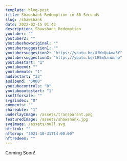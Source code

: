 ```yaml
---
template: blog-post
title: Shawshank Redemption in 60 Seconds
slug: /shawshank
date: 2022-02-15 01:43
description: Shawshank Redemption
youtuber: ""
youtuber2: ""
youtubeshoworiginal: ""
youtubersuggestion1: ""
youtubersuggestion2: "https://youtu.be/UfWnQuAxa5Y"
youtubersuggestion3: "https://youtu.be/LE5m5aawuao"
youtubestart: "1"
youtubeend: ""
youtubemute: "1"
audiostart: "33"
audioend: "5000"
youtubecontrols: "0"
youtubeautostart: "1"
isnftforsale: ""
svgzindex: "0"
comments: ""
shareable: "1"
underlayImage: /assets/transparent.png
featuredImage: /assets/shawshank.jpg
svgImage: /assets/null.svg
nftlink: ""
nftdrop: "2021-10-31T14:00:00"
nftredeem: ""
---
```

Coming Soon!






 

 

<!-- XjuLZwlDxh8 -->